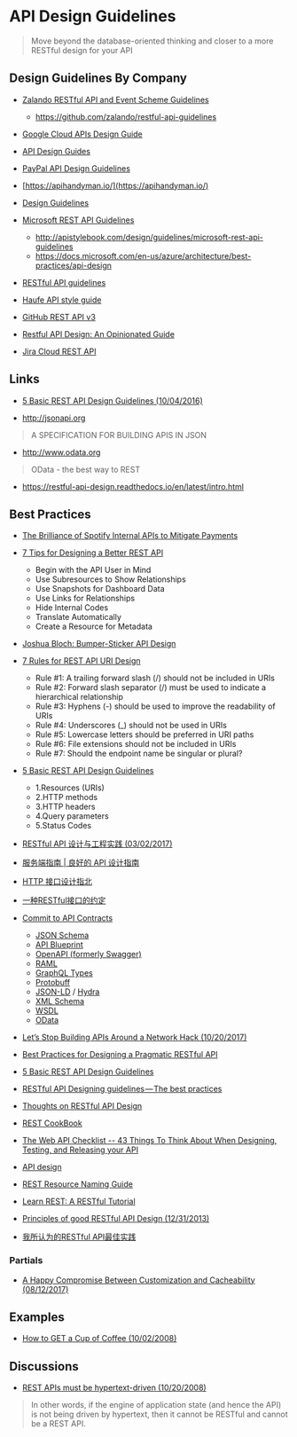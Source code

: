 # API Design Guidelines
> Move beyond the database-oriented thinking and closer to a more RESTful design for your API

## Design Guidelines By Company
- [Zalando RESTful API and Event Scheme Guidelines](http://zalando.github.io/restful-api-guidelines/)
    - https://github.com/zalando/restful-api-guidelines  
- [Google Cloud APIs Design Guide](https://cloud.google.com/apis/design/)


- [API Design Guides](http://design.apievangelist.com/tools/design-guides/)
- [PayPal API Design Guidelines](https://github.com/paypal/api-standards/blob/master/api-style-guide.md)
- [https://apihandyman.io/](https://apihandyman.io/)
- [Design Guidelines](http://apistylebook.com/design/guidelines/)
- [Microsoft REST API Guidelines](https://github.com/Microsoft/api-guidelines)
  - http://apistylebook.com/design/guidelines/microsoft-rest-api-guidelines  
  - https://docs.microsoft.com/en-us/azure/architecture/best-practices/api-design  
- [RESTful API guidelines](https://byrondover.github.io/post/restful-api-guidelines/)
- [Haufe API style guide](https://github.com/Haufe-Lexware/api-style-guide)
- [GitHub REST API v3](https://developer.github.com/v3/)
- [Restful API Design: An Opinionated Guide](https://www.linkedin.com/pulse/restful-api-design-opinionated-guide-somenath-panda)
- [Jira Cloud REST API](https://developer.atlassian.com/cloud/jira/platform/rest/)


## Links
- [5 Basic REST API Design Guidelines (10/04/2016)](https://dzone.com/articles/5-basic-rest-api-design-guidelines)

- http://jsonapi.org
> A SPECIFICATION FOR BUILDING APIS IN JSON

- http://www.odata.org
> OData - the best way to REST

- https://restful-api-design.readthedocs.io/en/latest/intro.html

## Best Practices
- [The Brilliance of Spotify Internal APIs to Mitigate Payments](http://nordicapis.com/the-brilliance-of-spotify-internal-apis-to-mitigate-payments/)
- [7 Tips for Designing a Better REST API](http://www.kennethlange.com/posts/7_tips_for_designing_a_better_rest_api.html)  
  - Begin with the API User in Mind
  - Use Subresources to Show Relationships
  - Use Snapshots for Dashboard Data
  - Use Links for Relationships
  - Hide Internal Codes
  - Translate Automatically
  - Create a Resource for Metadata
- [Joshua Bloch: Bumper-Sticker API Design
](https://www.infoq.com/articles/API-Design-Joshua-Bloch)
- [7 Rules for REST API URI Design](http://blog.restcase.com/7-rules-for-rest-api-uri-design/)
  - Rule #1: A trailing forward slash (/) should not be included in URIs
  - Rule #2: Forward slash separator (/) must be used to indicate a hierarchical relationship
  - Rule #3: Hyphens (-) should be used to improve the readability of URIs
  - Rule #4: Underscores (\_) should not be used in URIs
  - Rule #5: Lowercase letters should be preferred in URI paths
  - Rule #6: File extensions should not be included in URIs
  - Rule #7: Should the endpoint name be singular or plural?
- [5 Basic REST API Design Guidelines](http://blog.restcase.com/5-basic-rest-api-design-guidelines/)
  - 1.Resources (URIs)
  - 2.HTTP methods
  - 3.HTTP headers
  - 4.Query parameters
  - 5.Status Codes  
- [RESTful API 设计与工程实践 (03/02/2017)](http://blog.m31271n.com/2017/03/02/RESTful-API-%E8%AE%BE%E8%AE%A1%E4%B8%8E%E5%B7%A5%E7%A8%8B%E5%AE%9E%E8%B7%B5/)
- [服务端指南 | 良好的 API 设计指南](http://spring4all.com/article/172)
- [HTTP 接口设计指北](https://github.com/bolasblack/http-api-guide)
- [一种RESTful接口的约定](https://bungder.github.io/2017/07/24/REST/?hmsr=toutiao.io&utm_medium=toutiao.io&utm_source=toutiao.io)

- [Commit to API Contracts](https://blog.apisyouwonthate.com/guessing-api-contracts-ac1b7eaebced)
  - [JSON Schema](http://json-schema.org)
  - [API Blueprint](https://apiblueprint.org)
  - [OpenAPI (formerly Swagger)](https://www.openapis.org)
  - [RAML](https://raml.org)
  - [GraphQL Types](http://graphql.org)
  - [Protobuff](https://developers.google.com/protocol-buffers/)
  - [JSON-LD](https://www.w3.org/TR/json-ld/) / [Hydra](http://www.markus-lanthaler.com/hydra/)
  - [XML Schema](https://www.w3.org/standards/techs/xmlschema#w3c_all)
  - [WSDL](https://www.w3.org/TR/2007/REC-wsdl20-20070626/)
  - [OData](http://www.odata.org)


- [Let’s Stop Building APIs Around a Network Hack (10/20/2017)](https://blog.apisyouwonthate.com/lets-stop-building-apis-around-a-network-hack-9a68f7e83dd2)
- [Best Practices for Designing a Pragmatic RESTful API](http://www.vinaysahni.com/best-practices-for-a-pragmatic-restful-api)
- [5 Basic REST API Design Guidelines](http://blog.restcase.com/5-basic-rest-api-design-guidelines/)
- [RESTful API Designing guidelines — The best practices](https://hackernoon.com/restful-api-designing-guidelines-the-best-practices-60e1d954e7c9)
- [Thoughts on RESTful API Design](http://restful-api-design.readthedocs.io/en/latest/)
- [REST CookBook](http://restcookbook.com/)
- [The Web API Checklist -- 43 Things To Think About When Designing, Testing, and Releasing your API](https://mathieu.fenniak.net/the-api-checklist/)
- [API design](https://deliveroo.engineering/guidelines/api-design/)
- [REST Resource Naming Guide](https://restfulapi.net/resource-naming/)
- [Learn REST: A RESTful Tutorial](http://www.restapitutorial.com/)
- [Principles of good RESTful API Design (12/31/2013)](https://codeplanet.io/principles-good-restful-api-design/)
- [我所认为的RESTful API最佳实践](http://www.scienjus.com/my-restful-api-best-practices/)


### Partials
- [A Happy Compromise Between Customization and Cacheability (08/12/2017)](https://blog.apisyouwonthate.com/a-happy-compromise-between-customization-and-cacheability-e48dc083ed10)


## Examples
- [How to GET a Cup of Coffee (10/02/2008)](https://www.infoq.com/articles/webber-rest-workflow)


## Discussions
- [REST APIs must be hypertext-driven (10/20/2008)](http://roy.gbiv.com/untangled/2008/rest-apis-must-be-hypertext-driven)
> In other words, if the engine of application state (and hence the API) is not being driven by hypertext, then it cannot be RESTful and cannot be a REST API.
